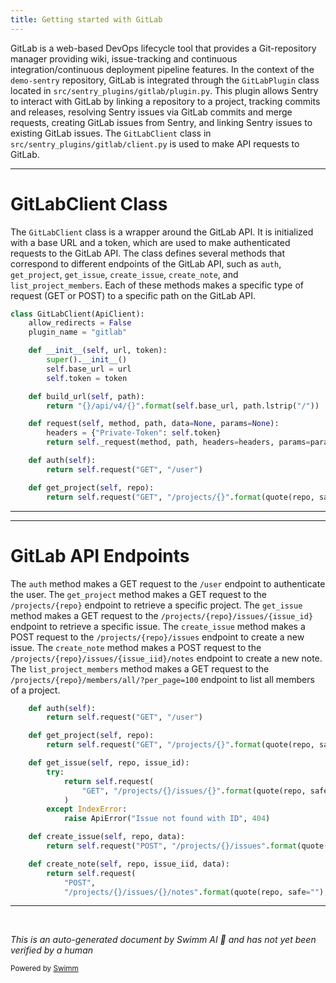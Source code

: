 ```yaml
---
title: Getting started with GitLab
---
```

GitLab is a web-based DevOps lifecycle tool that provides a Git-repository manager providing wiki, issue-tracking and continuous integration/continuous deployment pipeline features. In the context of the `demo-sentry` repository, GitLab is integrated through the `GitLabPlugin` class located in `src/sentry_plugins/gitlab/plugin.py`. This plugin allows Sentry to interact with GitLab by linking a repository to a project, tracking commits and releases, resolving Sentry issues via GitLab commits and merge requests, creating GitLab issues from Sentry, and linking Sentry issues to existing GitLab issues. The `GitLabClient` class in `src/sentry_plugins/gitlab/client.py` is used to make API requests to GitLab.

<SwmSnippet path="/src/sentry_plugins/gitlab/client.py" line="7">

---

# GitLabClient Class

The `GitLabClient` class is a wrapper around the GitLab API. It is initialized with a base URL and a token, which are used to make authenticated requests to the GitLab API. The class defines several methods that correspond to different endpoints of the GitLab API, such as `auth`, `get_project`, `get_issue`, `create_issue`, `create_note`, and `list_project_members`. Each of these methods makes a specific type of request (GET or POST) to a specific path on the GitLab API.

```python
class GitLabClient(ApiClient):
    allow_redirects = False
    plugin_name = "gitlab"

    def __init__(self, url, token):
        super().__init__()
        self.base_url = url
        self.token = token

    def build_url(self, path):
        return "{}/api/v4/{}".format(self.base_url, path.lstrip("/"))

    def request(self, method, path, data=None, params=None):
        headers = {"Private-Token": self.token}
        return self._request(method, path, headers=headers, params=params, data=data)

    def auth(self):
        return self.request("GET", "/user")

    def get_project(self, repo):
        return self.request("GET", "/projects/{}".format(quote(repo, safe="")))
```

---

</SwmSnippet>

<SwmSnippet path="/src/sentry_plugins/gitlab/client.py" line="23">

---

# GitLab API Endpoints

The `auth` method makes a GET request to the `/user` endpoint to authenticate the user. The `get_project` method makes a GET request to the `/projects/{repo}` endpoint to retrieve a specific project. The `get_issue` method makes a GET request to the `/projects/{repo}/issues/{issue_id}` endpoint to retrieve a specific issue. The `create_issue` method makes a POST request to the `/projects/{repo}/issues` endpoint to create a new issue. The `create_note` method makes a POST request to the `/projects/{repo}/issues/{issue_iid}/notes` endpoint to create a new note. The `list_project_members` method makes a GET request to the `/projects/{repo}/members/all/?per_page=100` endpoint to list all members of a project.

```python
    def auth(self):
        return self.request("GET", "/user")

    def get_project(self, repo):
        return self.request("GET", "/projects/{}".format(quote(repo, safe="")))

    def get_issue(self, repo, issue_id):
        try:
            return self.request(
                "GET", "/projects/{}/issues/{}".format(quote(repo, safe=""), issue_id)
            )
        except IndexError:
            raise ApiError("Issue not found with ID", 404)

    def create_issue(self, repo, data):
        return self.request("POST", "/projects/{}/issues".format(quote(repo, safe="")), data=data)

    def create_note(self, repo, issue_iid, data):
        return self.request(
            "POST",
            "/projects/{}/issues/{}/notes".format(quote(repo, safe=""), issue_iid),
```

---

</SwmSnippet>

&nbsp;

*This is an auto-generated document by Swimm AI 🌊 and has not yet been verified by a human*

<SwmMeta version="3.0.0" repo-id="Z2l0aHViJTNBJTNBZGVtby1zZW50cnklM0ElM0Fzd2ltbWlv" repo-name="demo-sentry"><sup>Powered by [Swimm](/)</sup></SwmMeta>
